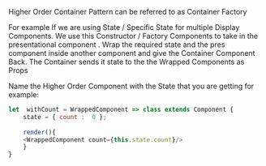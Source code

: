 Higher Order Container Pattern can be referred to as Container Factory  

For example If we are using State / Specific State for multiple Display Components. We use this Constructor / Factory Components to take in the presentational component . Wrap the required state and the pres component inside another component and give the Container Component Back. The Container sends it state to the the Wrapped Components as Props   

Name the Higher Order Component with the State that you are getting 
for example: 
```javascript
let  withCount = WrappedComponent => class extends Component {
	state = { count :  0 };
	
	render(){
	<WrappedComponent count={this.state.count}/>
	}	
}
```
